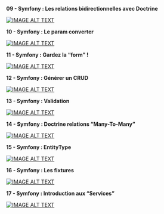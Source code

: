 __**09 - Symfony : Les relations bidirectionnelles avec Doctrine**__

[![IMAGE ALT TEXT](http://img.youtube.com/vi/tQt1eKkeRz8/0.jpg)](http://www.youtube.com/watch?v=tQt1eKkeRz8 "Video Title")

__**10 - Symfony : Le param converter**__

[![IMAGE ALT TEXT](http://img.youtube.com/vi/057z3hzREC8/0.jpg)](http://www.youtube.com/watch?v=057z3hzREC8 "Video Title")

__**11 - Symfony : Gardez la “form” !**__

[![IMAGE ALT TEXT](http://img.youtube.com/vi/5QtvWfY06VQ/0.jpg)](http://www.youtube.com/watch?v=5QtvWfY06VQ "Video Title")

__**12 - Symfony : Générer un CRUD**__

[![IMAGE ALT TEXT](http://img.youtube.com/vi/BLWPxV49xXM/0.jpg)](http://www.youtube.com/watch?v=BLWPxV49xXM "Video Title")

__**13 - Symfony : Validation**__

[![IMAGE ALT TEXT](http://img.youtube.com/vi/2C4w9z0kJjg/0.jpg)](http://www.youtube.com/watch?v=2C4w9z0kJjg "Video Title")

__**14 - Symfony : Doctrine relations “Many-To-Many”**__

[![IMAGE ALT TEXT](http://img.youtube.com/vi/owDc0dJbR3Q/0.jpg)](http://www.youtube.com/watch?v=owDc0dJbR3Q "Video Title")

__**15 - Symfony : EntityType**__

[![IMAGE ALT TEXT](http://img.youtube.com/vi/1IcK2Uk39Us/0.jpg)](http://www.youtube.com/watch?v=1IcK2Uk39Us "Video Title")

__**16 - Symfony : Les fixtures**__

[![IMAGE ALT TEXT](http://img.youtube.com/vi/w8jV0cgVOwM/0.jpg)](http://www.youtube.com/watch?v=w8jV0cgVOwM "Video Title")

__**17 - Symfony : Introduction aux “Services”**__

[![IMAGE ALT TEXT](http://img.youtube.com/vi/pl3qVwvgomo/0.jpg)](http://www.youtube.com/watch?v=pl3qVwvgomo "Video Title")


